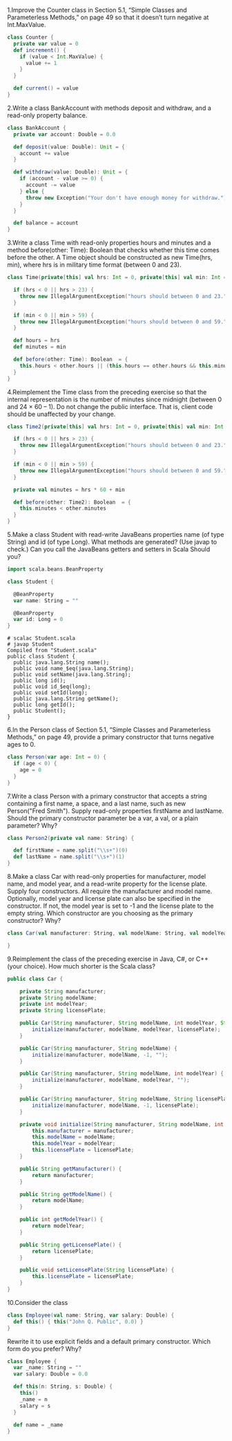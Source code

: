 1.Improve the Counter class in Section 5.1, “Simple Classes and Parameterless Methods,” on page 49 so that it doesn’t turn negative at Int.MaxValue.
``` scala
class Counter {
  private var value = 0
  def increment() {
    if (value < Int.MaxValue) {
      value += 1
    }
  }

  def current() = value
}
```

2.Write a class BankAccount with methods deposit and withdraw, and a read-only property balance.
``` scala
class BankAccount {
  private var account: Double = 0.0

  def deposit(value: Double): Unit = {
    account += value
  }

  def withdraw(value: Double): Unit = {
    if (account - value >= 0) {
      account -= value
    } else {
      throw new Exception("Your don't have enough money for withdraw.")
    }
  }

  def balance = account
}
```

3.Write a class Time with read-only properties hours and minutes and a method before(other: Time): Boolean that checks whether this time comes before the other. A Time object should be constructed as new Time(hrs, min), where hrs is in military time format (between 0 and 23).
``` scala
class Time(private[this] val hrs: Int = 0, private[this] val min: Int = 0) {

  if (hrs < 0 || hrs > 23) {
    throw new IllegalArgumentException("hours should between 0 and 23.")
  }

  if (min < 0 || min > 59) {
    throw new IllegalArgumentException("hours should between 0 and 59.")
  }

  def hours = hrs
  def minutes = min

  def before(other: Time): Boolean  = {
    this.hours < other.hours || (this.hours == other.hours && this.minutes < other.minutes)
  }
}
```

4.Reimplement the Time class from the preceding exercise so that the internal representation is the number of minutes since midnight (between 0 and 24 × 60 – 1). Do not change the public interface. That is, client code should be unaffected by your change.
``` scala
class Time2(private[this] val hrs: Int = 0, private[this] val min: Int = 0) {

  if (hrs < 0 || hrs > 23) {
    throw new IllegalArgumentException("hours should between 0 and 23.")
  }

  if (min < 0 || min > 59) {
    throw new IllegalArgumentException("hours should between 0 and 59.")
  }

  private val minutes = hrs * 60 + min

  def before(other: Time2): Boolean  = {
    this.minutes < other.minutes
  }
}
```

5.Make a class Student with read-write JavaBeans properties name (of type String) and id (of type Long). What methods are generated? (Use javap to check.) Can you call the JavaBeans getters and setters in Scala Should you?
``` scala
import scala.beans.BeanProperty

class Student {

  @BeanProperty
  var name: String = ""

  @BeanProperty
  var id: Long = 0
}
```
```
# scalac Student.scala
# javap Student
Compiled from "Student.scala"
public class Student {
  public java.lang.String name();
  public void name_$eq(java.lang.String);
  public void setName(java.lang.String);
  public long id();
  public void id_$eq(long);
  public void setId(long);
  public java.lang.String getName();
  public long getId();
  public Student();
}
```

6.In the Person class of Section 5.1, “Simple Classes and Parameterless Methods,” on page 49, provide a primary constructor that turns negative ages to 0.
``` scala
class Person(var age: Int = 0) {
  if (age < 0) {
    age = 0
  }
}
```

7.Write a class Person with a primary constructor that accepts a string containing a first name, a space, and a last name, such as new Person("Fred Smith"). Supply read-only properties firstName and lastName. Should the primary constructor parameter be a var, a val, or a plain parameter? Why?
``` scala
class Person2(private val name: String) {

  def firstName = name.split("\\s+")(0)
  def lastName = name.split("\\s+")(1)
}
```

8.Make a class Car with read-only properties for manufacturer, model name, and model year, and a read-write property for the license plate. Supply four constructors. All require the manufacturer and model name. Optionally, model year and license plate can also be specified in the constructor. If not, the model year is set to -1 and the license plate to the empty string. Which constructor are you choosing as the primary constructor? Why?
``` scala
class Car(val manufacturer: String, val modelName: String, val modelYear: Int = -1, var licensePlate: String = "") {

}
```
9.Reimplement the class of the preceding exercise in Java, C#, or C++ (your choice). How much shorter is the Scala class?
``` Java
public class Car {

    private String manufacturer;
    private String modelName;
    private int modelYear;
    private String licensePlate;

    public Car(String manufacturer, String modelName, int modelYear, String licensePlate) {
        initialize(manufacturer, modelName, modelYear, licensePlate);
    }

    public Car(String manufacturer, String modelName) {
        initialize(manufacturer, modelName, -1, "");
    }

    public Car(String manufacturer, String modelName, int modelYear) {
        initialize(manufacturer, modelName, modelYear, "");
    }

    public Car(String manufacturer, String modelName, String licensePlate) {
        initialize(manufacturer, modelName, -1, licensePlate);
    }

    private void initialize(String manufacturer, String modelName, int modelYear, String licensePlate) {
        this.manufacturer = manufacturer;
        this.modelName = modelName;
        this.modelYear = modelYear;
        this.licensePlate = licensePlate;
    }

    public String getManufacturer() {
        return manufacturer;
    }

    public String getModelName() {
        return modelName;
    }

    public int getModelYear() {
        return modelYear;
    }

    public String getLicensePlate() {
        return licensePlate;
    }

    public void setLicensePlate(String licensePlate) {
        this.licensePlate = licensePlate;
    }
}

```

10.Consider the class
``` scala
class Employee(val name: String, var salary: Double) {
  def this() { this("John Q. Public", 0.0) }
}
```
Rewrite it to use explicit fields and a default primary constructor. Which form do you prefer? Why?
``` scala
class Employee {
  var _name: String = ""
  var salary: Double = 0.0

  def this(n: String, s: Double) {
    this()
    _name = n
    salary = s
  }
  
  def name = _name
}
```